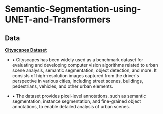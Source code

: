 # Semantic-Segmentation-using-UNET-and-Transformers

## Data
**[Cityscapes Dataset](https://www.cityscapes-dataset.com/)**

- • Cityscapes has been widely used as a benchmark dataset for evaluating and developing computer vision algorithms related to urban scene analysis, semantic segmentation, object detection, and more. It consists of high-resolution images captured from the driver's perspective in various cities, including street scenes, buildings, pedestrians, vehicles, and other urban elements.

- • The dataset provides pixel-level annotations, such as semantic segmentation, instance segmentation, and fine-grained object annotations, to enable detailed analysis of urban scenes. 

